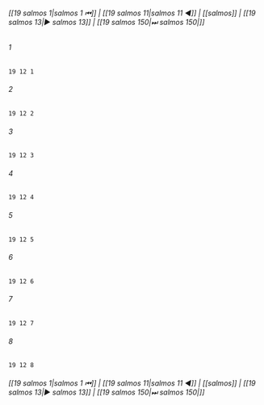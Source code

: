 
###### [[19 salmos 1|salmos 1 ⏮]] | [[19 salmos 11|salmos 11 ◀]] | [[salmos]] | [[19 salmos 13|▶ salmos 13]] | [[19 salmos 150|⏭ salmos 150|]]

###### 1
``` verse
19 12 1 
```
###### 2
``` verse
19 12 2 
```
###### 3
``` verse
19 12 3 
```
###### 4
``` verse
19 12 4 
```
###### 5
``` verse
19 12 5 
```
###### 6
``` verse
19 12 6 
```
###### 7
``` verse
19 12 7 
```
###### 8
``` verse
19 12 8 
```

###### [[19 salmos 1|salmos 1 ⏮]] | [[19 salmos 11|salmos 11 ◀]] | [[salmos]] | [[19 salmos 13|▶ salmos 13]] | [[19 salmos 150|⏭ salmos 150|]]

